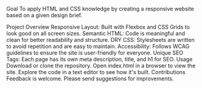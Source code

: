 Goal
To apply HTML and CSS knowledge by creating a responsive website based on a given design brief.

Project Overview
Responsive Layout: Built with Flexbox and CSS Grids to look good on all screen sizes.
Semantic HTML: Code is meaningful and clean for better readability and structure.
DRY CSS: Stylesheets are written to avoid repetition and are easy to maintain.
Accessibility: Follows WCAG guidelines to ensure the site is user-friendly for everyone.
Unique SEO Tags: Each page has its own meta description, title, and h1 for SEO.
Usage
Download or clone the repository.
Open index.html in a browser to view the site.
Explore the code in a text editor to see how it's built.
Contributions
Feedback is welcome. Please send suggestions for improvements.
